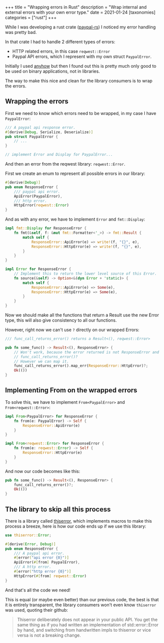 +++
title = "Wrapping errors in Rust"
description = "Wrap internal and external errors with your own error type."
date = 2021-01-24
[taxonomies]
categories = ["rust"]
+++

While I was developing a rust crate ([paypal-rs](https://github.com/edg-l/paypal-rs)) I noticed my error handling was pretty bad.

In that crate I had to handle 2 different types of errors:
- HTTP related errors, in this case `reqwest::Error`
- Paypal API errors, which I represent with my own struct `PaypalError`.

Initially I used [anyhow](https://github.com/dtolnay/anyhow) but then I found out this is pretty much only good to be used on binary applications, not in libraries.

The way to make this nice and clean for the library consumers is to wrap the errors.

## Wrapping the errors
First we need to know which errors need to be wrapped, in my case I have `PaypalError`:

```rust
/// A paypal api response error.
#[derive(Debug, Serialize, Deserialize)]
pub struct PaypalError {
    // ...
}

// implement Error and Display for PaypalError...
```

And then an error from the reqwest library: `reqwest::Error`.

First we create an enum to represent all possible errors in our library:

```rust
#[derive(Debug)]
pub enum ResponseError {
    /// paypal api error.
    ApiError(PaypalError),
    /// http error.
    HttpError(reqwest::Error)
}
```

And as with any error, we have to implement `Error` and `fmt::Display`:

```rust
impl fmt::Display for ResponseError {
    fn fmt(&self, f: &mut fmt::Formatter<'_>) -> fmt::Result {
        match self {
            ResponseError::ApiError(e) => write!(f, "{}", e),
            ResponseError::HttpError(e) => write!(f, "{}", e),
        }
    }
}

impl Error for ResponseError {
    // Implement this to return the lower level source of this Error.
    fn source(&self) -> Option<&(dyn Error + 'static)> {
        match self {
            ResponseError::ApiError(e) => Some(e),
            ResponseError::HttpError(e) => Some(e),
        }
    }
}
```

Now we should make all the functions that return a Result use the new Error type, this will also give consistency to all our functions.

However, right now we can't use `?` directly on our wrapped Errors:

```rust
/// func_call_returns_error() returns a Result<(), reqwest::Error>

pub fn some_func() -> Result<(), ResponseError> {
    // Won't work, because the error returned is not ResponseError and has no From implementation!
    // func_call_returns_error()?
    // However we can map it.
    func_call_returns_error().map_err(ResponseError::HttpError)?;
    Ok(())
}
```

## Implementing From on the wrapped errors

To solve this, we have to implement `From<PaypalError>` and `From<reqwest::Error>`:

```rust
impl From<PaypalError> for ResponseError {
    fn from(e: PaypalError) -> Self {
        ResponseError::ApiError(e)
    }
}

impl From<reqwest::Error> for ResponseError {
    fn from(e: reqwest::Error) -> Self {
        ResponseError::HttpError(e)
    }
}
```

And now our code becomes like this:

```rust
pub fn some_func() -> Result<(), ResponseError> {
    func_call_returns_error()?;
    Ok(())
}
```

## The library to skip all this process
There is a library called [thiserror](https://github.com/dtolnay/thiserror), which implements macros to make this process a breeze, here is how our code ends up if we use this library:

```rust
use thiserror::Error;

#[derive(Error, Debug)]
pub enum ResponseError {
    /// A paypal api error.
    #[error("api error {0}")]
    ApiError(#[from] PaypalError),
    /// A http error.
    #[error("http error {0}")]
    HttpError(#[from] reqwest::Error)
}
```

And that's all the code we need!

This is equal (or maybe even better) than our previous code, the best is that it is entirely transparent, the library consumers won't even know `thiserror` was used, quoting their github:

> Thiserror deliberately does not appear in your public API. You get the same thing as if you had written an implementation of std::error::Error by hand, and switching from handwritten impls to thiserror or vice versa is not a breaking change.
